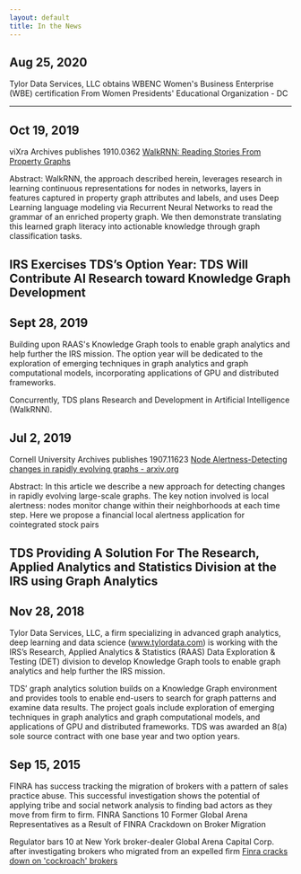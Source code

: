```yaml
---
layout: default
title: In the News
---
```

## Aug 25, 2020
Tylor Data Services, LLC obtains WBENC Women's Business Enterprise (WBE) certification
From Women Presidents' Educational Organization - DC

---
## Oct 19, 2019
viXra Archives publishes
1910.0362 [WalkRNN: Reading Stories From Property Graphs](http://viXra.org/abs/1910.0362)

Abstract: WalkRNN, the approach described herein, leverages research in learning continuous representations
for nodes in networks, layers in features captured in property graph attributes and labels, and uses
Deep Learning language modeling via Recurrent Neural Networks to read the grammar of an enriched
property graph. We then demonstrate translating this learned graph literacy into actionable knowledge
through graph classification tasks.

## IRS Exercises TDS’s Option Year: TDS Will Contribute AI Research toward Knowledge Graph Development
## Sept 28, 2019
Building upon RAAS's Knowledge Graph tools to enable graph analytics and help further the IRS mission.
The option year will be dedicated to the exploration of emerging techniques in graph analytics and graph computational models,
incorporating applications of GPU and distributed frameworks.

Concurrently, TDS plans Research and Development in Artificial Intelligence (WalkRNN).

## Jul 2, 2019
Cornell University Archives publishes
1907.11623 [Node Alertness-Detecting changes in rapidly evolving graphs - arxiv.org](https://arxiv.org/abs/1907.11623)

Abstract: In this article we describe a new approach for detecting changes in rapidly evolving large-scale graphs. 
The key notion involved is local alertness: nodes monitor change within their neighborhoods at each time step. 
Here we propose a financial local alertness application for cointegrated stock pairs

## TDS Providing A Solution For The Research, Applied Analytics and Statistics Division at the IRS using Graph Analytics
## Nov 28, 2018
Tylor Data Services, LLC, a firm specializing in advanced graph analytics, deep learning and data science (www.tylordata.com) is working with the IRS’s Research, Applied Analytics & Statistics (RAAS) Data Exploration & Testing (DET) division to develop Knowledge Graph tools to enable graph analytics and help further the IRS mission.  

TDS’ graph analytics solution builds on a Knowledge Graph environment and provides tools to enable end-users to search for graph patterns and examine data results.  The project goals include exploration of emerging techniques in graph analytics and graph computational models, and applications of GPU and distributed frameworks. TDS was awarded an 8(a) sole source contract with one base year and two option years.

## Sep 15, 2015
FINRA has success tracking the migration of brokers with a pattern of sales practice abuse.  This successful investigation shows the potential of applying tribe and social network analysis to finding bad actors as they move from firm to firm.
FINRA Sanctions 10 Former Global Arena Representatives as a Result of FINRA Crackdown on Broker Migration
 
Regulator bars 10 at New York broker-dealer Global Arena Capital Corp. after investigating brokers who migrated from an expelled firm 
[Finra cracks down on 'cockroach' brokers](http://www.investmentnews.com/article/20150915/FREE/150919947/finra-cracks-down-on-cockroach-brokers)

